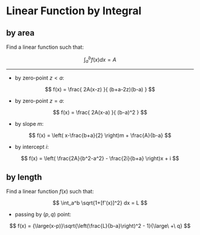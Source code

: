 # Linear Function by Integral

## by area

Find a linear function such that:

$$
\int_a^b f(x) dx = A
$$

----

- by zero-point $z \lt a$:

$$
f(x) = \frac{
 2A(x-z)
}{
 (b+a-2z)(b-a)
}
$$

- by zero-point $z = a$:

$$
f(x) = \frac{
 2A(x-a)
}{
 (b-a)^2
}
$$

- by slope $m$:

$$
f(x) = \left(
 x-\frac{b+a}{2}
\right)m + \frac{A}{b-a}
$$

- by intercept $i$:

$$
f(x) = \left(
 \frac{2A}{b^2-a^2} - \frac{2i}{b+a}
\right)x + i
$$

## by length

Find a linear function $f(x)$ such that:

$$
\int_a^b \sqrt{1+[f'(x)]^2} dx = L
$$

- passing by $(p,q)$ point:

$$
f(x) = {\large(x-p)}\sqrt{\left(\frac{L}{b-a}\right)^2 - 1}{\large\ +\ q}
$$
